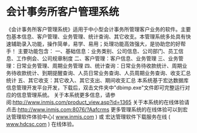 # 会计事务所客户管理系统
《会计事务所客户管理系统》适用于中小型会计事务所管理客户业务的软件。主要包基本信息、客户管理、业务管理、统计查询、其它收支。本管理系统多处具有快速辅助录入功能，操作简单，易学、易用；处理功能高效强大，是协助您的好帮手！
主要功能包含：
一、基础信息：业务类别、公司信息、公司部门、员工信息、工作例会、公司规章制度
二、客户管理：客户信息、业务管理
三、业务管理：日常业务管理、周期业务管理
四、统计查询：日常业务待收款统计、周期业务待收款统计、到期提醒查询、人员日常业务查询、人员周期业务查询、收支汇总统计
五、其它收支：其它收入、其它支出、期间收支汇总
本系统基于宏达数据库信息管理开发平台开发，下载后，双击文件夹中"dbimp.exe"文件即可完整运行对应的信息管理系统。
关于本系统更多信息，请参阅:http://www.inmis.com/product_view.asp?id=1365
关于本系统的在线体验请点击:http://www.inmis.com:8076/?Aafcrms
更多管理系统的在线体验可以到宏达管理软件体验中心( www.inmis.com ) 或 宏达管理软件下载服务在线 ( www.hdcsc.com ) 在线体验。
